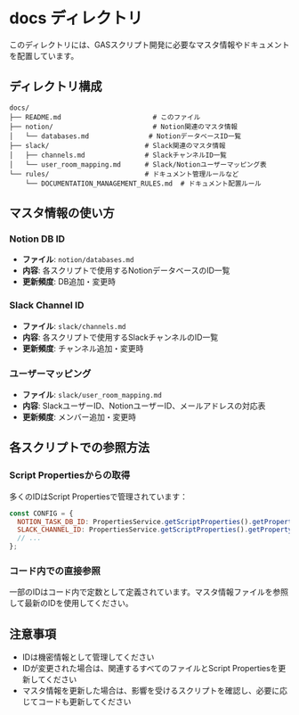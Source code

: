 # docs ディレクトリ

このディレクトリには、GASスクリプト開発に必要なマスタ情報やドキュメントを配置しています。

## ディレクトリ構成

```
docs/
├── README.md                       # このファイル
├── notion/                         # Notion関連のマスタ情報
│   └── databases.md               # NotionデータベースID一覧
├── slack/                        # Slack関連のマスタ情報
│   ├── channels.md               # SlackチャンネルID一覧
│   └── user_room_mapping.md      # Slack/Notionユーザーマッピング表
└── rules/                        # ドキュメント管理ルールなど
    └── DOCUMENTATION_MANAGEMENT_RULES.md  # ドキュメント配置ルール
```

## マスタ情報の使い方

### Notion DB ID
- **ファイル**: `notion/databases.md`
- **内容**: 各スクリプトで使用するNotionデータベースのID一覧
- **更新頻度**: DB追加・変更時

### Slack Channel ID
- **ファイル**: `slack/channels.md`
- **内容**: 各スクリプトで使用するSlackチャンネルのID一覧
- **更新頻度**: チャンネル追加・変更時

### ユーザーマッピング
- **ファイル**: `slack/user_room_mapping.md`
- **内容**: SlackユーザーID、NotionユーザーID、メールアドレスの対応表
- **更新頻度**: メンバー追加・変更時

## 各スクリプトでの参照方法

### Script Propertiesからの取得
多くのIDはScript Propertiesで管理されています：

```javascript
const CONFIG = {
  NOTION_TASK_DB_ID: PropertiesService.getScriptProperties().getProperty('NOTION_TASK_DB_ID') || '',
  SLACK_CHANNEL_ID: PropertiesService.getScriptProperties().getProperty('SLACK_CHANNEL_ID') || '',
  // ...
};
```

### コード内での直接参照
一部のIDはコード内で定数として定義されています。マスタ情報ファイルを参照して最新のIDを使用してください。

## 注意事項

- IDは機密情報として管理してください
- IDが変更された場合は、関連するすべてのファイルとScript Propertiesを更新してください
- マスタ情報を更新した場合は、影響を受けるスクリプトを確認し、必要に応じてコードも更新してください

